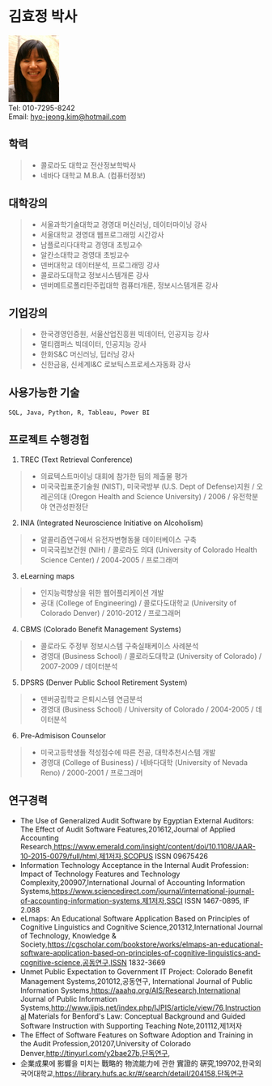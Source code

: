 # 김효정	박사


![image]([Resized]USFSM_KIM.jpg)<br>
Tel: 010-7295-8242<br>
Email: hyo-jeong.kim@hotmail.com

## 학력
> * 콜로라도 대학교	전산정보학박사
> * 네바다 대학교	M.B.A. (컴퓨터정보)

## 대학강의
> * 서울과학기술대학교	경영대 머신러닝, 데이터마이닝 강사
> * 서울대학교	경영대 웹프로그래밍 시간강사
> * 남플로리다대학교	경영대 초빙교수
> * 알칸소대학교	경영대 초빙교수
> * 덴버대학교	데이터분석, 프로그래밍	강사
> * 콜로라도대학교	정보시스템개론	강사
> * 덴버메트로폴리탄주립대학	컴퓨터개론, 정보시스템개론	강사
			
## 기업강의
> * 한국경영인증원, 서울산업진흥원	빅데이터, 인공지능 강사
> * 멀티캠퍼스	빅데이터, 인공지능 강사
> * 한화S&C 머신러닝, 딥러닝 강사
> * 신한금융, 신세계I&C 로보틱스프로세스자동화 강사
				
## 사용가능한 기술
~~~~
SQL, Java, Python, R, Tableau, Power BI
~~~~
## 프로젝트 수행경험
1. TREC (Text Retrieval Conference)
> * 의료텍스트마이닝 대회에 참가한 팀의 제출물 평가
> * 미국국립표준기술원 (NIST), 미국국방부 (U.S. Dept of Defense)지원 / 오레곤의대 (Oregon Health and Science University) / 2006 / 유전학분야 연관성판정단

2. INIA (Integrated Neuroscience Initiative on Alcoholism)
> * 알콜리즘연구에서 유전자변형동물 데이터베이스 구축
> * 미국국립보건원 (NIH) / 콜로라도 의대 (University of Colorado Health Science Center) / 2004-2005 / 프로그래머

3. eLearning maps
> * 인지능력향상을 위한 웹어플리케이션 개발
> * 공대 (College of Engineering) / 콜로다도대학교 (University of Colorado Denver) / 2010-2012 / 프로그래머

4. CBMS (Colorado Benefit Management Systems)
> * 콜로라도 주정부 정보시스템 구축실패케이스 사례분석
> * 경영대 (Business School) / 콜로라도대학교 (University of Colorado) / 2007-2009 / 데이터분석

5. DPSRS (Denver Public School Retirement System) 
> * 덴버공립학교 은퇴시스템 연금분석
> * 경영대 (Business School) / University of Colorado / 2004-2005 / 데이터분석

6. Pre-Admisison Counselor
> * 미국고등학생들 적성점수에 따른 전공, 대학추천시스템 개발	
> * 경영대 (College of Business) / 네바다대학 (University of Nevada Reno) / 2000-2001 / 프로그래머

## 연구경력
* The Use of Generalized Audit Software by Egyptian External Auditors: The Effect of Audit Software Features,201612,Journal of Applied Accounting Research,https://www.emerald.com/insight/content/doi/10.1108/JAAR-10-2015-0079/full/html,제1저자,SCOPUS ISSN 09675426
* Information Technology Acceptance in the Internal Audit Profession: Impact of Technology Features and Technology Complexity,200907,International Journal of Accounting Information Systems,https://www.sciencedirect.com/journal/international-journal-of-accounting-information-systems,제1저자,SSCI
ISSN 1467-0895, IF 2.088
* eLmaps: An Educational Software Application Based on Principles of Cognitive Linguistics and Cognitive Science,201312,International Journal of Technology, Knowledge & Society,https://cgscholar.com/bookstore/works/elmaps-an-educational-software-application-based-on-principles-of-cognitive-linguistics-and-cognitive-science,공동연구,ISSN 1832-3669
* Unmet Public Expectation to Government IT Project: Colorado Benefit Management Systems,201012,공동연구,
International Journal of Public Information Systems,https://aaahq.org/AIS/Research,International Journal of Public Information Systems,http://www.ijpis.net/index.php/IJPIS/article/view/76,Instructional Materials for Benford's Law: Conceptual Background and Guided Software Instruction with Supporting Teaching Note,201112,제1저자
* The Effect of Software Features on Software Adoption and Training in the Audit Profession,201207,University of Colorado Denver,http://tinyurl.com/y2bae27b,단독연구,
* 企業成果에 影響을 미치는 戰略的 物流能力에 관한 實證的 硏究,199702,한국외국어대학교,https://library.hufs.ac.kr/#/search/detail/204158,단독연구
